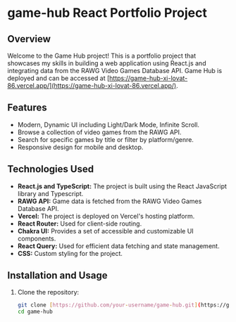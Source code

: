 # game-hub React Portfolio Project

## Overview

Welcome to the Game Hub project! This is a portfolio project that showcases my skills in building a web application using React.js and integrating data from the RAWG Video Games Database API. Game Hub is deployed and can be accessed at [https://game-hub-xi-lovat-86.vercel.app/](https://game-hub-xi-lovat-86.vercel.app/).

## Features

- Modern, Dynamic UI including Light/Dark Mode, Infinite Scroll.
- Browse a collection of video games from the RAWG API.
- Search for specific games by title or filter by platform/genre.
- Responsive design for mobile and desktop.

## Technologies Used

- **React.js and TypeScript:** The project is built using the React JavaScript library and Typescript.
- **RAWG API:** Game data is fetched from the RAWG Video Games Database API.
- **Vercel:** The project is deployed on Vercel's hosting platform.
- **React Router:** Used for client-side routing.
- **Chakra UI:** Provides a set of accessible and customizable UI components.
- **React Query:** Used for efficient data fetching and state management.
- **CSS:** Custom styling for the project.

## Installation and Usage

1. Clone the repository:

   ```bash
   git clone [https://github.com/your-username/game-hub.git](https://github.com/Motunrayo-O/game-hub.git)https://github.com/Motunrayo-O/game-hub.git
   cd game-hub
   ```
